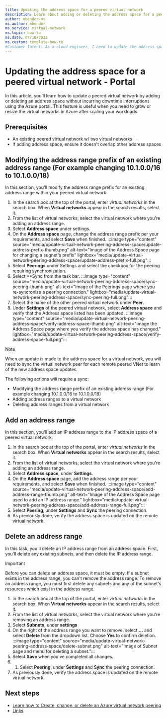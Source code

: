 ```yaml
---
title: Updating the address space for a peered virtual network 
description: Learn about adding or deleting the address space for a peered virtual network without downtime.
author: mbender-ms
ms.author: mbender
ms.service: virtual-network
ms.topic: how-to 
ms.date: 07/10/2022
ms.custom: template-how-to
#Customer Intent: As a cloud engineer, I need to update the address space for peered virtual networks without incurring downtime from the current address spaces. I wish to do this in the Azure Portal.
---
```

# Updating the address space for a peered virtual network - Portal

In this article, you'll learn how to update a peered virtual network by adding or deleting an address space without incurring downtime interruptions using the Azure portal. This feature is useful when you need to grow or resize the virtual networks in Azure after scaling your workloads.

## Prerequisites

- An existing peered virtual network w/ two virtual networks
- If adding address space, ensure it doesn't overlap other address spaces

## Modifying the address range prefix of an existing address range (For example changing 10.1.0.0/16 to 10.1.0.0/18)
In this section, you'll modify the address range prefix for an existing address range within your peered virtual network.
1. In the search box at the top of the portal, enter *virtual networks* in the search box. When **Virtual networks** appear in the search results, select it.
2. From the list of virtual networks, select the virtual network where you're adding an address range.
1. Select **Address space** under settings.
1. On the **Address space** page, change the address range prefix per your requirements, and select **Save** when finished.
:::image type="content" source="media/update-virtual-network-peering-address-space/update-address-prefix-thumb.png" alt-text="Image of the Address Space page for changing a sugnet's prefix" lightbox="media/update-virtual-network-peering-address-space/update-address-prefix-full.png":::
1. Select **Peerings** under Settings and select the checkbox for the peering requiring synchronization.
1. Select **Sync from the task bar.
:::image type="content" source="media/update-virtual-network-peering-address-space/sync-peering-thumb.png" alt-text="Image of the Peerings page where you re-syncronize a peering connection." lightbox="media/update-virtual-network-peering-address-space/sync-peering-full.png":::
1. Select the name of the other peered virtual network under **Peer**.
1. Under **Settings** of the peered virtual network, select **Address space** and verify that the Address space listed has been updated.
:::image type="content" source="media/update-virtual-network-peering-address-space/verify-address-space-thumb.png" alt-text="Image the Address Space page where you verify the address space has changed." lightbox="media/update-virtual-network-peering-address-space/verify-address-space-full.png":::

> [!NOTE]
> When an update is made to the address space for a virtual network, you will need to sync the virtual network peer for each remote peered VNet to learn of the new address space updates.
>
> The following actions will require a sync:
> - Modifying the address range prefix of an existing address range (For example changing 10.1.0.0/16 to 10.1.0.0/18)
> - Adding address ranges to a virtual network
> - Deleting address ranges from a virtual network
## Add an address range
In this section, you'll add an IP address range to the IP address space of a peered virtual network.

1. In the search box at the top of the portal, enter *virtual networks* in the search box. When **Virtual networks** appear in the search results, select it.
2. From the list of virtual networks, select the virtual network where you're adding an address range.
3. Select **Address space**, under **Settings**.
4. On the **Address space** page, add the address range per your requirements, and select **Save** when finished.
:::image type="content" source="media/update-virtual-network-peering-address-space/add-address-range-thumb.png" alt-text="Image of the Address Space page used to add an IP address range." lightbox="media/update-virtual-network-peering-address-space/add-address-range-full.png":::
1. Select **Peering**, under **Settings** and **Sync** the peering connection.
1. As previously done, verify the address space is updated on the remote virtual network.
## Delete an address range
In this task, you'll delete an IP address range from an address space. First, you'll delete any existing subnets, and then delete the IP address range.

> [!Important]
> Before you can delete an address space, it must be empty. If a subnet exists in the address range, you can't remove the address range. To remove an address range, you must first delete any subnets and any of the subnet's resources which exist in the address range.

1. In the search box at the top of the portal, enter *virtual networks* in the search box. When **Virtual networks** appear in the search results, select it.
2. From the list of virtual networks, select the virtual network where you're removing an address range.
1. Select **Subnets**, under **settings**
1. On the right of the address range you want to remove, select **...** and select **Delete** from the dropdown list. Choose **Yes** to confirm deletion.
:::image type="content" source="media/update-virtual-network-peering-address-space/delete-subnet.png" alt-text="Image of Subnet page and menu for deleting a subnet.":::
1. Select **Save** when you've completed all changes.
1. 1. Select **Peering**, under **Settings** and **Sync** the peering connection.
1. As previously done, verify the address space is updated on the remote virtual network.

## Next steps
- [Learn how to Create, change, or delete an Azure virtual network peering]()
- [Links]()


